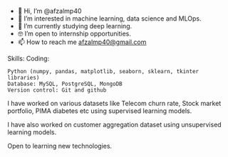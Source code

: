 - 👋 Hi, I’m @afzalmp40
- 👀 I’m interested in machine learning, data science and MLOps.
- 🌱 I’m currently studying deep learning. 
- 🤓 I’m open to internship opportunities. 
- 📫 How to reach me afzalmp40@gmail.com

Skills: Coding:

    Python (numpy, pandas, matplotlib, seaborn, sklearn, tkinter libraries)
    Database: MySQL, PostgreSQL, MongoDB          
    Version control: Git and github

I have worked on various datasets like Telecom churn rate, Stock market portfolio, PIMA diabetes 
etc using supervised learning models.

I have also worked on customer aggregation dataset using unsupervised learning models. 

Open to learning new technologies.

<!---
afzalmp40/afzalmp40 is a ✨ special ✨ repository because its `README.md` (this file) appears on your GitHub profile.
You can click the Preview link to take a look at your changes.
--->
